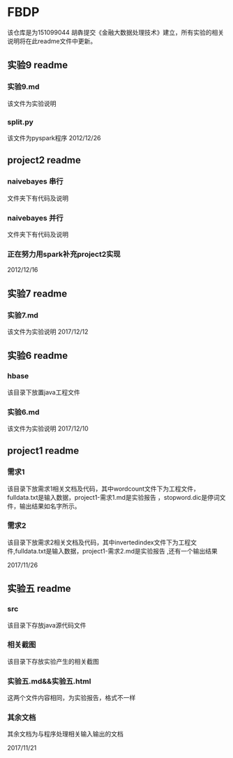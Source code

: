 # FBDP
 该仓库是为151099044 胡犇提交《金融大数据处理技术》建立，所有实验的相关说明将在此readme文件中更新。
## 实验9 readme
### 实验9.md
该文件为实验说明
### split.py
该文件为pyspark程序
2012/12/26

## project2 readme
### naivebayes 串行
文件夹下有代码及说明
### naivebayes 并行
文件夹下有代码及说明
### 正在努力用spark补充project2实现
2012/12/16

## 实验7 readme
### 实验7.md
该文件为实验说明
2017/12/12
 
 
## 实验6 readme
### hbase
该目录下放置java工程文件
### 实验6.md
该文件为实验说明
2017/12/10



## project1 readme
### 需求1
该目录下放需求1相关文档及代码，其中wordcount文件下为工程文件，fulldata.txt是输入数据，project1-需求1.md是实验报告
，stopword.dic是停词文件，输出结果如名字所示。
### 需求2
该目录下放需求2相关文档及代码，其中invertedindex文件下为工程文件,fulldata.txt是输入数据，project1-需求2.md是实验报告
,还有一个输出结果

2017/11/26

## 实验五 readme
### src
 该目录下存放java源代码文件
### 相关截图
 该目录下存放实验产生的相关截图
### 实验五.md&&实验五.html
 这两个文件内容相同，为实验报告，格式不一样
### 其余文档
 其余文档为与程序处理相关输入输出的文档
 
2017/11/21
